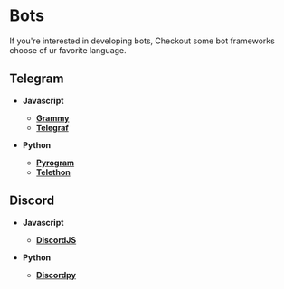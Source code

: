 # Bots

If you're interested in developing bots, Checkout some bot frameworks choose of ur favorite language.

## Telegram
 - **Javascript**
   
   - [**Grammy**](https://grammy.dev)
   - [**Telegraf**](https://telegraf.js.org)

 - **Python**

   - [**Pyrogram**](https://docs.pyrogram.org)
   - [**Telethon**](https://docs.telethon.dev)


## Discord
 - **Javascript**

   - [**DiscordJS**](https://discord.js.org)
 
 - **Python**

   - [**Discordpy**](https://github.com/Rapptz/discord.py)
